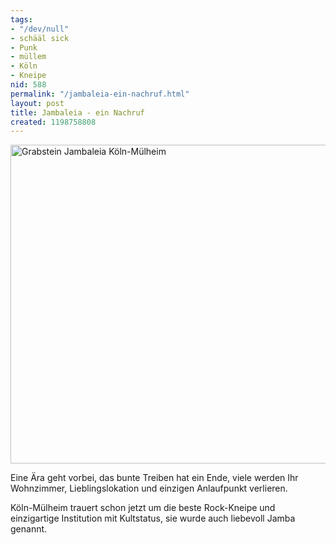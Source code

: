 ```yaml
---
tags:
- "/dev/null"
- schääl sick
- Punk
- müllem
- Köln
- Kneipe
nid: 588
permalink: "/jambaleia-ein-nachruf.html"
layout: post
title: Jambaleia - ein Nachruf
created: 1198758808
---
```

<img src="/sites/netzaffe.de/files/images/Jambaleia-koeln-muelheim-grabstein.jpg" alt="Grabstein Jambaleia Köln-Mülheim" width="510px" />
<p>Eine Ära geht vorbei, das bunte Treiben hat ein Ende, viele werden Ihr Wohnzimmer, Lieblingslokation und einzigen Anlaufpunkt verlieren.</p></p>Köln-Mülheim trauert schon jetzt um die beste Rock-Kneipe und einzigartige Institution mit Kultstatus, sie wurde auch liebevoll Jamba genannt.</p>
